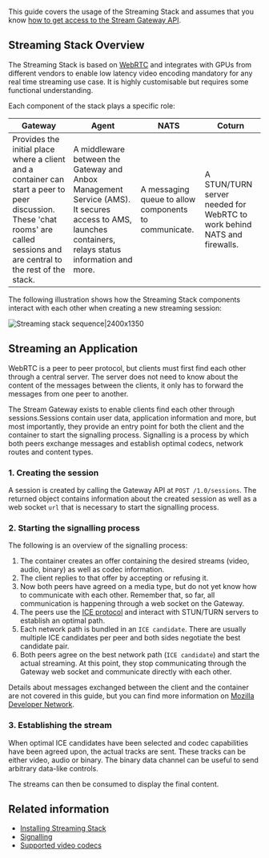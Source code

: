 This guide covers the usage of the Streaming Stack and assumes that you know [how to get access to the Stream Gateway API](https://discourse.ubuntu.com/t/access-the-stream-gateway/17784).

## Streaming Stack Overview

The Streaming Stack is based on [WebRTC](https://webrtc.org/) and integrates with GPUs from different vendors to enable low latency video encoding mandatory for any real time streaming use case. It is highly customisable but requires some functional understanding.

Each component of the stack plays a specific role:

| Gateway                                                                                                                                                             | Agent                                                                                                                         | NATS                                                  | Coturn                                                                                  |
|---------------------------------------------------------------------------------------------------------------------------------------------------------------------|-------------------------------------------------------------------------------------------------------------------------------|-------------------------------------------------------|-------------------------------------------------------------------------|
| Provides the initial place where a client and a container can start a peer to peer discussion. These 'chat rooms' are called sessions and are central to the rest of the stack. | A middleware between the Gateway and Anbox Management Service (AMS). It secures access to AMS, launches containers, relays status information and more. | A messaging queue to allow components to communicate. | A STUN/TURN server needed for WebRTC to work behind NATS and firewalls. |

The following illustration shows how the Streaming Stack components interact with each other when creating a new streaming session:

![Streaming stack sequence|2400x1350](https://assets.ubuntu.com/v1/e38476fe-application_streaming-stack.png)

## Streaming an Application

WebRTC is a peer to peer protocol, but clients must first find each other through a central server. The server does not need to know about the content of the messages between the clients, it only has to forward the messages from one peer to another.

The Stream Gateway exists to enable clients find each other through sessions.Sessions contain user data, application information and more, but most importantly, they provide an entry point for both the client and the container to start the signalling process. Signalling is a process by which both peers exchange messages and establish optimal codecs, network routes and content types.

### 1. Creating the session

A session is created by calling the Gateway API at `POST /1.0/sessions`. The returned object contains information about the created session as well as a web socket `url` that is necessary to start the signalling process.

### 2. Starting the signalling process

The following is an overview of the signalling process:

 1. The container creates an offer containing the desired streams (video, audio, binary) as well as codec information.
 2. The client replies to that offer by accepting or refusing it.
 3. Now both peers have agreed on a media type, but do not yet know how to communicate with each other. Remember that, so far, all communication is happening through a web socket on the Gateway.
 4. The peers use the [ICE protocol](https://developer.mozilla.org/en-US/docs/Web/API/WebRTC_API/Signaling_and_video_calling) and interact with STUN/TURN servers to establish an optimal path.
 5. Each network path is bundled in an `ICE candidate`. There are usually multiple ICE candidates per peer and both sides negotiate the best candidate pair.
 6. Both peers agree on the best network path (`ICE candidate`) and start the actual streaming. At this point, they stop communicating through the Gateway web socket and communicate directly with each other.

Details about messages exchanged between the client and the container are not covered in this guide, but you can find more information on [Mozilla Developer Network](https://developer.mozilla.org/en-US/docs/Web/API/WebRTC_API/Signaling_and_video_calling).

### 3. Establishing the stream

When optimal ICE candidates have been selected and codec capabilities have been agreed upon, the actual tracks are sent. These tracks can be either video, audio or binary. The binary data channel can be useful to send arbitrary data-like controls.

The streams can then be consumed to display the final content.

## Related information
* [Installing Streaming Stack](https://discourse.ubuntu.com/t/installation-quickstart/17744#deploy-anbox-cloud)
* [Signalling](https://www.html5rocks.com/en/tutorials/webrtc/infrastructure/)
* [Supported video codecs](https://discourse.ubuntu.com/t/supported-video-codecs/37323)
